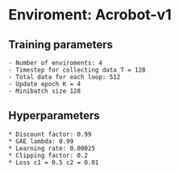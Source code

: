 # Enviroment: Acrobot-v1
## Training parameters
    - Number of enviroments: 4
    - Timestep for collecting data T = 128
    - Total data for each loop: 512
    - Update epoch K = 4
    - Minibatch size 128

## Hyperparameters
    * Discount factor: 0.99
    * GAE lambda: 0.99
    * Learning rate: 0.00025
    * Clipping factor: 0.2
    * Loss c1 = 0.5 c2 = 0.01
